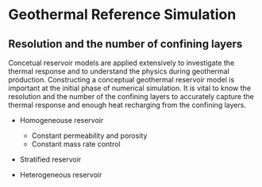 # Geothermal Reference Simulation

## Resolution and the number of confining layers

Concetual reservoir models are applied extensively to investigate the thermal response and to understand the physics during geothermal production. Constructing a conceptual geothermal reservoir model is important at the initial phase of numerical simulation. It is vital to know the resolution and the number of the confining layers to accurately capture the thermal response and enough heat recharging from the confining layers.


- Homogeneouse reservoir

  - Constant permeability and porosity
  - Constant mass rate control

- Stratified reservoir
- Heterogeneous reservoir